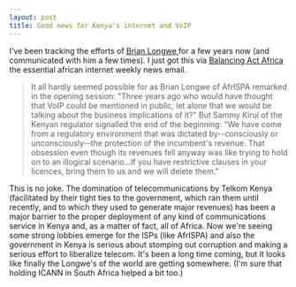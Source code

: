 ```yaml
---
layout: post
title: Good news for Kenya's internet and VoIP 
---
```

<p>I've been tracking the efforts of <a href="http://www.afrispa.org/contact.htm">Brian Longwe </a>for a few years now (and communicated with him a few times). I just got this via <a href="http://www.balancingact-africa.com">Balancing Act Africa </a>the essential african internet weekly news email. </p><blockquote>It all hardly seemed possible for as Brian Longwe of AfrISPA remarked in the opening session: "Three years ago who would have thought that VoIP could be mentioned in public, let alone that we would be talking about the business implications of it?" But Sammy Kirui of the Kenyan regulator signalled the end of the beginning: "We have come from a regulatory environment that was dictated by--consciously or unconsciously--the protection of the incumbent's revenue. That obsession even though its revenues fell anyway was like trying to hold on to an illogical scenario...If you have restrictive clauses in your licences, bring them to us and we will delete them." </blockquote><p>This is no joke. The domination of telecommunications by Telkom Kenya (facilitated by their tight ties to the government, which ran them until recently, and to which they used to generate major revenues) has been a major barrier to the proper deployment of any kind of communications service in Kenya and, as a matter of fact, all of Africa. Now we're seeing some strong lobbies emerge for the ISPs (like AfrISPA) and also the government in Kenya is serious about stomping out corruption and making a serious effort to liberalize telecom. It's been a long time coming, but it looks like finally the Longwe's of the world are getting somewhere. (I'm sure that holding ICANN in South Africa helped a bit too.) </p>
